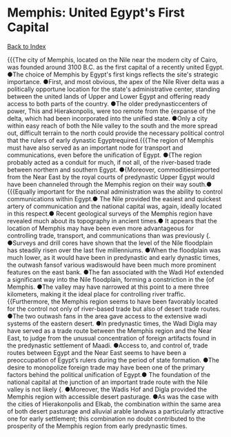 # Memphis: United Egypt's First Capital
[Back to Index](https://github.com/windows10010/tpoExtractor/blob/master/README.md)

{{{The city of Memphis, located on the Nile near the modern city of Cairo, was founded around 3100 B.C. as the first capital of a recently united Egypt. ●The choice of Memphis by Egypt's first kings reflects the site's strategic importance. ●First, and most obvious, the apex of the Nile River delta was a politically opportune location for the state's administrative center, standing between the united lands of Upper and Lower Egypt and offering ready access to both parts of the country. ●The older predynasticcenters of power, This and Hierakonpolis, were too remote from the {expanse of the delta, which had been incorporated into the unified state. ●Only a city within easy reach of both the Nile valley to the south and the more spread out, difficult terrain to the north could provide the necessary political control that the rulers of early dynastic Egyptrequired.{{{The region of Memphis must have also served as an important node for transport and communications, even before the unification of Egypt. ●{The region probably acted as a conduit for much, if not all, of the river-based trade between northern and southern Egypt. ●{Moreover, commoditiesimported from the Near East by the royal courts of predynastic Upper Egypt would have been channeled through the Memphis region on their way south.● {{{Equally important for the national administration was the ability to control communications within Egypt.● The Nile provided the easiest and quickest artery of communication and the national capital was, again, ideally located in this respect.● Recent geological surveys of the Memphis region have revealed much about its topography in ancient times.● It appears that the location of Memphis may have been even more advantageous for controlling trade, transport, and communications than was previously {. ●Surveys and drill cores have shown that the level of the Nile floodplain has steadily risen over the last five millenniums. ●When the floodplain was much lower, as it would have been in predynastic and early dynastic times, the outwash fansof various wadiswould have been much more prominent features on the east bank. ●The fan associated with the Wadi Hof extended a significant way into the Nile floodplain, forming a constriction in the {of Memphis. ●The valley may have narrowed at this point to a mere three kilometers, making it the ideal place for controlling river traffic.{{Furthermore, the Memphis region seems to have been favorably located for the control not only of river-based trade but also of desert trade routes. ●The two outwash fans in the area gave access to the extensive wadi systems of the eastern desert. ●In predynastic times, the Wadi Digla may have served as a trade route between the Memphis region and the Near East, to judge from the unusual concentration of foreign artifacts found in the predynastic settlement of Maadi. ●Access to, and control of, trade routes between Egypt and the Near East seems to have been a preoccupation of Egypt’s rulers during the period of state formation. ●The desire to monopolize foreign trade may have been one of the primary factors behind the political unification of Egypt.● The foundation of the national capital at the junction of an important trade route with the Nile valley is not likely {. ●Moreover, the Wadis Hof and Digla provided the Memphis region with accessible desert pasturage. ●As was the case with the cities of Hierakonpolis and Elkab, the combination within the same area of both desert pasturage and alluvial arable landwas a particularly attractive one for early settlement; this combination no doubt contributed to the prosperity of the Memphis region from early predynastic times.